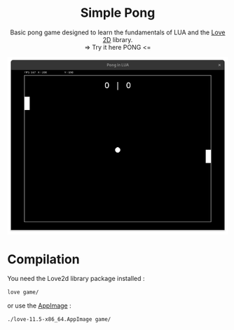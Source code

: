 <h1 align="center">Simple Pong</h1>

<p align="center">Basic pong game designed to learn the fundamentals of LUA and the  <a href="the Love 2D library.">Love 2D</a> library. <br> => Try it here <a href"https://haletran.github.io/Pong_in_lua/">PONG</a> <=</p>

<img align="center" src="screenshott.png"></img>



# Compilation

You need the Love2d library package installed :

```bash
love game/
```

or use the [AppImage](https://github.com/love2d/love/releases/download/11.5/love-11.5-x86_64.AppImage) :

```bash
./love-11.5-x86_64.AppImage game/
```

